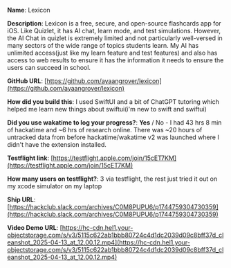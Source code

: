 **Name**: Lexicon

**Description**: Lexicon is a free, secure, and open-source flashcards app for iOS. Like Quizlet, it has AI chat, learn mode, and test simulations. However, the AI Chat in quizlet is extremely limited and not particularly well-versed in many sectors of the wide range of topics students learn. My AI has unlimited access(just like my learn feature and test features) and also has access to web results to ensure it has the information it needs to ensure the users can succeed in school.

**GitHub URL**: [https://github.com/ayaangrover/lexicon](https://github.com/ayaangrover/lexicon)

**How did you build this**: I used SwiftUI and a bit of ChatGPT tutoring which helped me learn new things about swiftui(i'm new to swift and swiftui)

**Did you use wakatime to log your progress?**: **Yes** / No - I had 43 hrs 8 min of hackatime and ~6 hrs of research online. There was ~20 hours of untracked data from before hackatime/wakatime v2 was launched where I didn't have the extension installed.

**Testflight link**: [https://testflight.apple.com/join/15cET7KM](https://testflight.apple.com/join/15cET7KM)

**How many users on testflight?**: 3 via testflight, the rest just tried it out on my xcode simulator on my laptop

**Ship URL**: [https://hackclub.slack.com/archives/C0M8PUPU6/p1744759304730359](https://hackclub.slack.com/archives/C0M8PUPU6/p1744759304730359)

**Video Demo URL**: [https://hc-cdn.hel1.your-objectstorage.com/s/v3/5115c622ab1bbb80724c4d1dc2039d09c8bff37d_cleanshot_2025-04-13_at_12.00.12.mp4](https://hc-cdn.hel1.your-objectstorage.com/s/v3/5115c622ab1bbb80724c4d1dc2039d09c8bff37d_cleanshot_2025-04-13_at_12.00.12.mp4)
